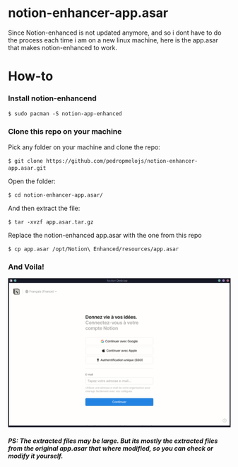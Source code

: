 # notion-enhancer-app.asar
Since Notion-enhanced is not updated anymore, and so i dont have to do the process each time i am on a new linux machine, here is the app.asar that makes notion-enhanced to work.

# How-to

### Install notion-enhancend 

```terminal
$ sudo pacman -S notion-app-enhanced
```  

### Clone this repo on your machine
Pick any folder on your machine and clone the repo:
```terminal
$ git clone https://github.com/pedropmelojs/notion-enhancer-app.asar.git
```  
Open the folder:
```terminal
$ cd notion-enhancer-app.asar/
```  
And then extract the file:
```terminal
$ tar -xvzf app.asar.tar.gz
```  
Replace the notion-enhanced app.asar with the one from this repo
```terminal
$ cp app.asar /opt/Notion\ Enhanced/resources/app.asar
```  
### And Voila!
![alt text](https://raw.githubusercontent.com/pedropmelojs/notion-enhancer-app.asar/main/Notion.png) 

##### PS: The extracted files may be large. But its mostly the extracted files from the original app.asar that where modified, so you can check or modify it yourself.